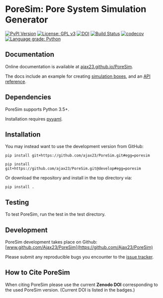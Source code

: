# PoreSim: Pore System Simulation Generator

[![PyPI Version](https://img.shields.io/badge/PyPI-0.1.1-orange)](https://pypi.org/project/PoreSim/)
[![License: GPL v3](https://img.shields.io/badge/License-GPLv3-blue.svg)](https://github.com/Ajax23/PoreSim/blob/master/LICENSE)
[![DOI](https://zenodo.org/badge/DOI/10.5281/zenodo.5993763.svg)](https://doi.org/10.5281/zenodo.5993763)
[![Build Status](https://github.com/Ajax23/PoreSim/actions/workflows/workflow.yml/badge.svg)](https://github.com/Ajax23/PoreSim/actions/workflows/workflow.yml)
[![codecov](https://codecov.io/gh/Ajax23/PoreSim/branch/master/graph/badge.svg)](https://codecov.io/gh/Ajax23/PoreSim)
[![Language grade: Python](https://img.shields.io/lgtm/grade/python/g/Ajax23/PoreSim.svg?logo=lgtm&logoWidth=18)](https://lgtm.com/projects/g/Ajax23/PoreSim/context:python)

## Documentation

Online documentation is available at [ajax23.github.io/PoreSim](http://ajax23.github.io/PoreSim).

The docs include an example for creating [simulation boxes](http://ajax23.github.io/PoreSim/simulation.html), and an [API reference](http://ajax23.github.io/PoreSim/api.html).


## Dependencies

PoreSim supports Python 3.5+.

Installation requires [pyyaml](https://pypi.org/project/PyYAML/).


## Installation

You may instead want to use the development version from GitHub:

    pip install git+https://github.com/ajax23/PoreSim.git#egg=poresim

    pip install git+https://github.com/ajax23/PoreSim.git@develop#egg=poresim

Or download the repository and install in the top directory via:

    pip install .


## Testing

To test PoreSim, run the test in the test directory.


## Development

PoreSim development takes place on Github: [www.github.com/Ajax23/PoreSim](https://github.com/Ajax23/PoreSim)

Please submit any reproducible bugs you encounter to the [issue tracker](https://github.com/Ajax23/PoreSim/issues).


## How to Cite PoreSim

When citing PoreSim please use the current **Zenodo DOI** corresponding to the used PoreSim version. (Current DOI is listed in the badges.)
